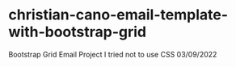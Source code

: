 # christian-cano-email-template-with-bootstrap-grid
Bootstrap Grid Email Project
I tried not to use CSS
03/09/2022
